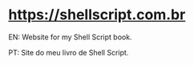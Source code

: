 # https://shellscript.com.br

EN: Website for my Shell Script book.

PT: Site do meu livro de Shell Script.
